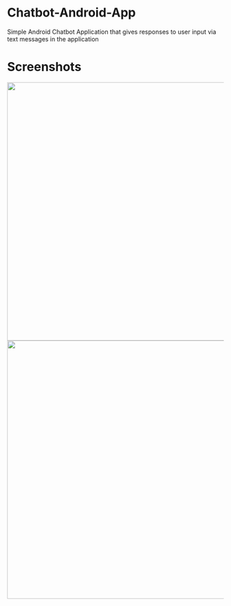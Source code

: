 # Chatbot-Android-App
Simple Android Chatbot Application that gives responses to user input via text messages in the application

# Screenshots

<img src="https://user-images.githubusercontent.com/70252750/120101363-62e48a80-c163-11eb-86cc-f22c626ad228.jpg" height = "600"/> <img src="https://user-images.githubusercontent.com/70252750/120101393-89a2c100-c163-11eb-9a32-806c0502fce0.jpg" height = "600"/>
